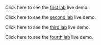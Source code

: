 Click here to see the [first lab](https://gspfr.github.io/Advanced-web-labs/Gabriel-html-css-lab/index.html) live demo.

Click here to see the [second lab](https://gspfr.github.io/Advanced-web-labs/Html-Css-lab/index.html) live demo.

Click here to see the [third lab](https://gspfr.github.io/Advanced-web-labs/bootsrap-lab/index.html) live demo.

Click here to see the [fourth lab](https://gspfr.github.io/Advanced-web-labs/javascript-lab/index.html) live demo.
